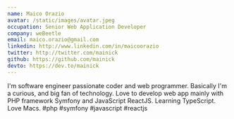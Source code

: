 ```yaml
---
name: Maico Orazio
avatar: /static/images/avatar.jpeg
occupation: Senior Web Application Developer
company: weBeetle
email: maico.orazio@gmail.com
linkedin: http://www.linkedin.com/in/maicoorazio
twitter: http://twitter.com/mainick
github: https://github.com/mainick
devto: https://dev.to/mainick
---
```


I'm software engineer passionate coder and web programmer. Basically I'm a curious, and big fan of technology. Love to develop web app mainly with PHP framework Symfony and JavaScript ReactJS. Learning TypeScript. Love Macs. #php #symfony #javascript #reactjs
